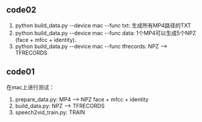 ## code02
1. python build_data.py --device mac --func txt: 生成所有MP4路径的TXT
2. python build_data.py --device mac --func data: 1个MP4可以生成5个NPZ (face + mfcc + identity).
3. python build_data.py --device mac --func tfrecords: NPZ --> TFRECORDS

## code01
在mac上进行测试：  

1. prepare_data.py: MP4 --> NPZ face + mfcc + identity  
2. build_data.py: NPZ --> TFRECORDS  
3. speech2vid_train.py: TRAIN
